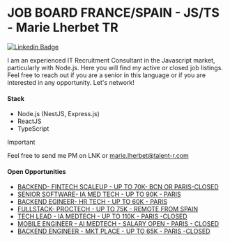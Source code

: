# JOB BOARD FRANCE/SPAIN - JS/TS - Marie Lherbet TR

[![Linkedin Badge](https://img.shields.io/badge/-Marie%20Lherbet-blue?style=flat&logo=Linkedin&logoColor=white&link=https://www.linkedin.com/in/marie-lherbet-273b9321b/)](https://www.linkedin.com/in/marie-lherbet-273b9321b/)

I am an experienced IT Recruitment Consultant in the Javascript market, particularly with Node.js. Here you will find my active or closed job listings. Feel free to reach out if you are a senior in this language or if you are interested in any opportunity. Let's network!



#### Stack
- Node.js (NestJS, Express.js)
- ReactJS
- TypeScript

> [!IMPORTANT]  
> Feel free to send me PM on LNK or [marie.lherbet@talent-r.com](marie.lherbet@talent-r.com)

#### Open Opportunities

- [BACKEND- FINTECH SCALEUP - UP TO 70K- BCN OR PARIS-CLOSED](./opportunities/BACKEND-%20FINTECH%20SCALEUP%20-%20BCN%20OR%20PARIS.md)
- [SENIOR SOFTWARE- IA MED TECH - UP TO 90K - PARIS](./opportunities/SENIOR%20BACKEND-%20IA%20MED%20TECH%20-%20PARIS.md)
- [BACKEND EGINEER- HR TECH - UP TO 60K - PARIS](./opportunities/BACKEND%20-%20HRTECH%20SCALEUP%20-%20PARIS.md)
- [FULLSTACK- PROCTECH - UP TO 75K - REMOTE FROM SPAIN](./opportunities/PROCTECH%20SENIOR%20SW%20REMOTE.md)
- [TECH LEAD - IA MEDTECH - UP TO 110K - PARIS -CLOSED](./opportunities/STAFF%20ENGINEER%20-%20IA%20MEDTECH%20-%20PARIS.md)
- [MOBILE ENGINEER - AI MEDTECH - SALARY OPEN - PARIS - CLOSED](./opportunities/MOBILE%20ENGINEER%20-%20AI%20MEDTECH%20-%20PARIS.md)
- [BACKEND ENGINEER - MKT PLACE - UP TO 65K - PARIS -CLOSED](./opportunities/BACKEND%20ENGINEER%20-%20MKT%20PLACE%20-%20PARIS.md)
  
  


  
